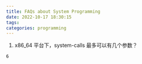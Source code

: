 ```yaml
---
title: FAQs about System Programming
date: 2022-10-17 18:30:15
tags:
categories: programming
---
```


1. x86_64 平台下，system-calls 最多可以有几个参数？

```
6
```

